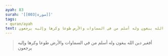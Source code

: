 ```yaml
---
ayah: 83
surah: '[[003|سورة]]'
tags:
- quran/ayah
text: أفغير دين الله يبغون وله أسلم من في السماوات والأرض طوعا وكرها وإليه يرجعون
---
```

> أفغير دين الله يبغون وله أسلم من في السماوات والأرض طوعا وكرها وإليه يرجعون
